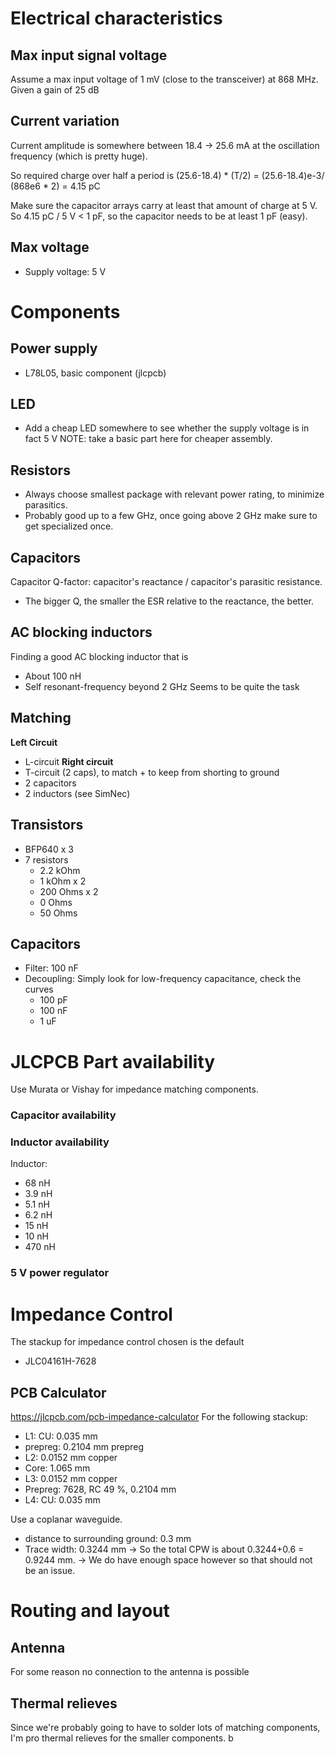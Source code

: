 # Electrical characteristics
## Max input signal voltage

Assume a max input voltage of 1 mV (close to the transceiver) at 868 MHz.
Given a gain of 25 dB

## Current variation

Current amplitude is somewhere between 18.4 -> 25.6 mA at the oscillation frequency (which is pretty huge).

So required charge over half a period is (25.6-18.4) * (T/2) =  (25.6-18.4)e-3/ (868e6 * 2) = 4.15 pC

Make sure the capacitor arrays carry at least that amount of charge at 5 V.
So 4.15 pC / 5 V < 1 pF, so the capacitor needs to be at least 1 pF (easy).

## Max voltage

- Supply voltage: 5 V


# Components

## Power supply
- L78L05, basic component (jlcpcb)

## LED
- Add a cheap LED somewhere to see whether the supply voltage is in fact 5 V
NOTE: take a basic part here for cheaper assembly.

## Resistors
- Always choose smallest package with relevant power rating, to minimize parasitics.
- Probably good up to a few GHz, once going above 2 GHz make sure to get specialized once.

## Capacitors
Capacitor Q-factor: capacitor's reactance / capacitor's parasitic resistance.
- The bigger Q, the smaller the ESR relative to the reactance, the better.

## AC blocking inductors
Finding a good AC blocking inductor that is
- About 100 nH
- Self resonant-frequency beyond 2 GHz
Seems to be quite the task

## Matching
**Left Circuit**
- L-circuit
**Right circuit**
- T-circuit (2 caps), to match + to keep from shorting to ground
- 2 capacitors
- 2 inductors (see SimNec)

## Transistors
- BFP640 x 3
- 7 resistors
    - 2.2 kOhm
    - 1 kOhm x 2
    - 200 Ohms x 2
    - 0 Ohms
    - 50 Ohms

## Capacitors
- Filter: 100 nF
- Decoupling: Simply look for low-frequency capacitance, check the curves
    - 100 pF
    - 100 nF
    - 1 uF

# JLCPCB Part availability
Use Murata or Vishay for impedance matching components.

### Capacitor availability


### Inductor availability
Inductor:
- 68 nH
- 3.9 nH
- 5.1 nH
- 6.2 nH
- 15 nH
- 10 nH
- 470 nH

### 5 V power regulator

# Impedance Control
The stackup for impedance control chosen is the default
- JLC04161H-7628

## PCB Calculator
https://jlcpcb.com/pcb-impedance-calculator
For the following stackup:
- L1: CU: 0.035 mm
- prepreg: 0.2104 mm prepreg
- L2: 0.0152 mm copper
- Core: 1.065 mm
- L3: 0.0152 mm copper
- Prepreg: 7628, RC 49 %, 0.2104 mm
- L4: CU: 0.035 mm

Use a coplanar waveguide.
- distance to surrounding ground: 0.3 mm
- Trace width: 0.3244 mm
    -> So the total CPW is about 0.3244+0.6 = 0.9244 mm.
    -> We do have enough space however so that should not be an issue.

# Routing and layout
## Antenna
For some reason no connection to the antenna is possible

## Thermal relieves
Since we're probably going to have to solder lots of matching components, I'm pro thermal relieves for the smaller components.
b
